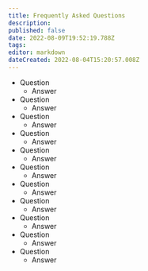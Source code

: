 ```yaml
---
title: Frequently Asked Questions
description: 
published: false
date: 2022-08-09T19:52:19.788Z
tags: 
editor: markdown
dateCreated: 2022-08-04T15:20:57.008Z
---
```


* Question
  * Answer
* Question
  * Answer
* Question
  * Answer
* Question
  * Answer
* Question
  * Answer
* Question
  * Answer
* Question
  * Answer
* Question
  * Answer
* Question
  * Answer
* Question
  * Answer
* Question
  * Answer